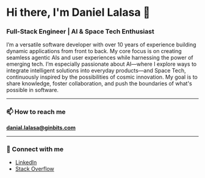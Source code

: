 # Hi there, I'm Daniel Lalasa 👋

### Full-Stack Engineer | AI & Space Tech Enthusiast

I’m a versatile software developer with over 10 years of experience building dynamic applications from front to back. My core focus is on creating seamless agentic AIs and user experiences while harnessing the power of emerging tech. I’m especially passionate about AI—where I explore ways to integrate intelligent solutions into everyday products—and Space Tech, continuously inspired by the possibilities of cosmic innovation. My goal is to share knowledge, foster collaboration, and push the boundaries of what's possible in software.

---

### 📫 How to reach me
**danial.lalasa@ginbits.com**

---

### 🔗 Connect with me
- [LinkedIn](https://www.linkedin.com/in/danial-lalasa)
- [Stack Overflow](https://stackoverflow.com/users/5866984/daniellalasa)
